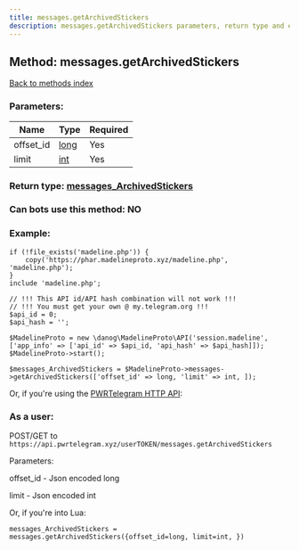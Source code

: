 ```yaml
---
title: messages.getArchivedStickers
description: messages.getArchivedStickers parameters, return type and example
---
```

## Method: messages.getArchivedStickers  
[Back to methods index](index.md)


### Parameters:

| Name     |    Type       | Required |
|----------|---------------|----------|
|offset\_id|[long](../types/long.md) | Yes|
|limit|[int](../types/int.md) | Yes|


### Return type: [messages\_ArchivedStickers](../types/messages_ArchivedStickers.md)

### Can bots use this method: **NO**


### Example:


```
if (!file_exists('madeline.php')) {
    copy('https://phar.madelineproto.xyz/madeline.php', 'madeline.php');
}
include 'madeline.php';

// !!! This API id/API hash combination will not work !!!
// !!! You must get your own @ my.telegram.org !!!
$api_id = 0;
$api_hash = '';

$MadelineProto = new \danog\MadelineProto\API('session.madeline', ['app_info' => ['api_id' => $api_id, 'api_hash' => $api_hash]]);
$MadelineProto->start();

$messages_ArchivedStickers = $MadelineProto->messages->getArchivedStickers(['offset_id' => long, 'limit' => int, ]);
```

Or, if you're using the [PWRTelegram HTTP API](https://pwrtelegram.xyz):



### As a user:

POST/GET to `https://api.pwrtelegram.xyz/userTOKEN/messages.getArchivedStickers`

Parameters:

offset_id - Json encoded long

limit - Json encoded int




Or, if you're into Lua:

```
messages_ArchivedStickers = messages.getArchivedStickers({offset_id=long, limit=int, })
```

